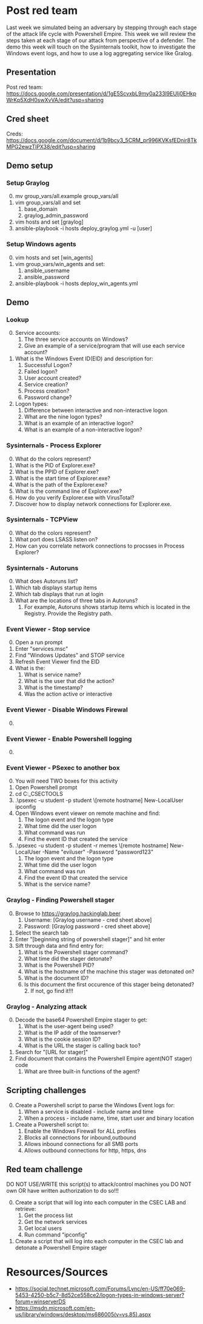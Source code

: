 # Post red team
Last week we simulated being an adversary by stepping through each stage of the attack life cycle with Powershell Empire. This week we will review the steps taken at each stage of our attack from perspective of a defender. The demo this week will touch on the Sysinternals toolkit, how to investigate the Windows event logs, and how to use a log aggregating service like Gralog.

## Presentation
Post red team: https://docs.google.com/presentation/d/1gE5ScvxbL9my0a233l9EUIj0EHkpWrKp5XdH0swXvVA/edit?usp=sharing 

## Cred sheet
Creds: https://docs.google.com/document/d/1b9bcy3_5CRM_pr996KVKsfEDnir8TkMPG2ewzTlPX38/edit?usp=sharing

## Demo setup
### Setup Graylog
0. mv group_vars/all.example group_vars/all
0. vim group_vars/all and set
    1. base_domain
    1. graylog_admin_password
0. vim hosts and set [graylog]
0. ansible-playbook -i hosts deploy_graylog.yml -u [user]

### Setup Windows agents
0. vim hosts and set [win_agents]
0. vim group_vars/win_agents and set:
    1. ansible_username
    1. ansible_password
0. ansible-playbook -i hosts deploy_win_agents.yml

## Demo
### Lookup 
0. Service accounts:
    1. The three service accounts on Windows?
    1. Give an example of a service/program that will use each service account?
0. What is the Windows Event ID(EID) and description for:
    1. Successful Logon?
    1. Failed logon? 
    1. User account created?
    1. Service creation?
    1. Process creation?
    1. Password change?
0. Logon types:
    1. Difference between interactive and non-interactive logon
    1. What are the nine logon types?
    1. What is an example of an interactive logon?
    1. What is an example of a non-interactive logon?

### Sysinternals - Process Explorer
0. What do the colors represent?
0. What is the PID of Explorer.exe?
0. What is the PPID of Explorer.exe?
0. What is the start time of Explorer.exe?
0. What is the path of the Explorer.exe?
0. What is the command line of Explorer.exe?
0. How do you verify Explorer.exe with VirusTotal?
0. Discover how to display network connections for Explorer.exe.

### Sysinternals - TCPView
0. What do the colors represent?
0. What port does LSASS listen on?
0. How can you correlate network connections to procsses in Process Explorer?

### Sysinternals - Autoruns
0. What does Autoruns list?
0. Which tab displays startup items
0. Which tab displays that run at login 
0. What are the locations of three tabs in Autoruns?
    1. For example, Autoruns shows startup items which is located in the Registry. Provide the Registry path.

### Event Viewer - Stop service
0. Open a run prompt
0. Enter "services.msc"
0. Find "Windows Updates" and STOP service
0. Refresh Event Viewer find the EID
0. What is the:
    1. What is service name?
    1. What is the user that did the action?
    1. What is the timestamp?
    1. Was the action active or interactive

### Event Viewer -  Disable Windows Firewal
0. 

### Event Viewer - Enable Powershell logging
0. 

### Event Viewer -  PSexec to another box
0. You will need TWO boxes for this activity
0. Open Powershell prompt
0. cd C:\_CSECTOOLS
0. .\psexec -u student -p student \\[remote hostname] New-LocalUser ipconfig
0. Open Windows event viewer on remote machine and find:
    1. The logon event and the logon type
    1. What time did the user logon
    1. What command was run
    1. Find the event ID that created the service
0. .\psexec -u student -p student -r memes \\[remote hostname] New-LocalUser -Name "eviluser" -Password "password123"
    1. The logon event and the logon type
    1. What time did the user logon
    1. What command was run
    1. Find the event ID that created the service
    1. What is the service name?

### Graylog - Finding Powershell stager
0. Browse to https://graylog.hackinglab.beer
    1. Username: [Graylog username - cred sheet above] 
    1. Password: [Graylog password - cred sheet above]
0. Select the search tab
0. Enter "[beginning string of powershell stager]" and hit enter
0. Sift through data and find entry for:
    1. What is the Powershell stager command?
    1. What time did the stager detonate?
    1. What is the Powershell PID?
    1. What is the hostname of the machine this stager was detonated on?
    1. What is the document ID?
    1. Is this document the first occurence of this stager being detonated?
        2. If not, go find it!!! 
        
### Graylog - Analyzing attack            
0. Decode the base64 Powershell Empire stager to get:
    1. What is the user-agent being used?
    1. What is the IP addr of the teamserver?
    1. What is the cookie session ID?
    1. What is the URL the stager is calling back too?
0. Search for "[URL for stager]"
0. Find document that contains the Powershell Empire agent(NOT stager) code
    1. What are three built-in functions of the agent?

## Scripting challenges
0. Create a Powershell script to parse the Windows Event logs for:
    1. When a service is disabled - include name and time
    1. When a process - include name, time, start user and binary location
0. Create a Powershell script to:
    1. Enable the Windows Firewall for ALL profiles
    1. Blocks all connections for inbound,outbound
    1. Allows inbound connections for all SMB ports
    1. Allows outbound connections for http, https, dns

## Red team challenge
DO NOT USE/WRITE this script(s) to attack/control machines you DO NOT own OR have written authorization to do so!!!

0. Create a script that will log into each computer in the CSEC LAB and retrieve:
    1. Get the process list
    1. Get the network services
    1. Get local users
    1. Run command "ipconfig"
0. Create a script that will log into each computer in the CSEC lab and detonate a Powershell Empire stager

# Resources/Sources
* https://social.technet.microsoft.com/Forums/Lync/en-US/ff70e069-5453-4250-b5c7-8d52ce558ce2/logon-types-in-windows-server?forum=winserverDS
* https://msdn.microsoft.com/en-us/library/windows/desktop/ms686005(v=vs.85).aspx